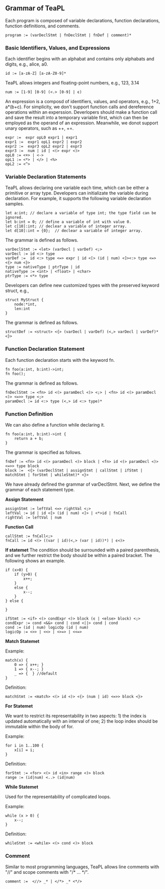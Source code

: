 ## Grammar of TeaPL

Each program is composed of variable declarations, function declarations, function definitions, and comments.

```
program := (varDeclStmt | fnDeclStmt | fnDef | comment)*
```

### Basic Identifiers, Values, and Expressions

Each identifier begins with an alphabat and contains only alphabats and digits, e.g., alice, a0.
```
id := [a-zA-Z] [a-zA-Z0-9]*   
```
TeaPL allows integers and floating-point numbers, e.g., 123, 3.14
```
num := [1-9] [0-9] (<.> [0-9] | ϵ)
```

An expression is a composd of identifiers, values,  and operators, e.g., 1+2, a*(b+c). For simplicity, we don't support function calls and dereference operations within an experssion. Deverlopers should make a function call and save the result into a temporary variable first, which can then be employed as  the operand of an expression. Meanwhile, we donot support unary operators, such as ++, +=.
```
expr :=  expr opL0 expr1 | expr1  
expr1 :=  expr1 opL1 expr2 | expr2  
expr2 :=  expr3 opL2 expr2 | expr3  
expr3 :=  num | id | <(> expr <)> 
opL0 := <+> | <->
opL1 := <*> | </> | <%>  
opL2 := <^>
```

### Variable Declaration Statements

TeaPL allows declaring one variable each time, which can be either a primitive or array type. Developers can initializate the variable during declaration. For example, it supports the following variable declaration samples.
```
let a:int; // declare a variable of type int; the type field can be ignored.
let b:int = 0; // define a variable of int with value 0.
let c[10]:int; // declear a variable of integer array.
let d[10]:int = {0};  // declear a variable of integer array.
```

The grammar is defined as follows.
 ```
varDeclStmt := <let> (varDecl | varDef) <;>   
varDecl := id <:> type  
varDef :=  id <:> type <=> expr | id <[> (id | num) <]><:> type <=> <{> num <}>  
type := nativeType | ptrType | id 
nativeType := <int> | <float> | <char>  
ptrType := <*> type  
```

Developers can define new customized types with the preserved keyword struct, e.g., 
```
struct MyStruct { 
    node:*int, 
    len:int  
}
```

The grammar is defined as follows.
 ```
structDef := <struct> <{> (varDecl | varDef) (<,> varDecl | varDef)* <}>
```

### Function Declaration Statement

Each function declaration starts with the keyword fn.
```
fn foo(a:int, b:int)->int;
fn foo();
```

The grammar is defined as follows.
```
fnDeclStmt := <fn> id <(> paramDecl <)> <;> | <fn> id <(> paramDecl <)> <=>> type <;>   
paramDecl := id <:> type (<,> id <:> type)*    
```

### Function Definition
We can also define a function while declaring it.
```
fn foo(a:int, b:int)->int {
    return a + b;
} 
```

The grammar is specified as follows.
```
fnDef := <fn> id <(> paramDecl <)> block | <fn> id <(> paramDecl <)> <=>> type block  
block :=  <{> (varDeclStmt | assignStmt | callStmt | ifStmt | matchStmt | forStmt | whileStmt)* <}> 
```

We have already defined the grammar of varDeclStmt. Next, we define the grammar of each statement type.

**Assign Statement**
```
assignStmt := leftVal <=> rightVal <;>  
leftVal := id | id <[> (id | num) <]> | <*>id | fnCall  
rightVal := leftVal | num  
```

**Function Call**
```
callStmt := fnCall<;>
fnCall := id <(> ((var | id)(<,> (var | id))*) | ϵ<)>
```

**If statemet**
The condition should be surrounded with a paired parenthesis, and we further restrict the  body should be within a paired bracket. The following shows an example.
```
if (x>0) {
    if (y>0) {
        x++;
    }
    else {
        x--;
    }
} else {

}

```

```
ifStmt := <if> <(> condExpr <)> block (ϵ | <else> block) <;> 
condExpr := cond <&&> cond | cond <||> cond | cond
cond := (id | num) logicOp (id | num)
logicOp := <>> | <<> | <>=> | <<=>
```

**Match Statemet**

Example:
```
match(x) { 
    0 => { x++; }
    1 => { x--; }
    _ => {  } //default
}

```
Definition:
```
matchStmt := <match> <(> id <)> <{> (num | id) <=>> block <}>
```

**For Statemet**

We want to restrict its representability in two aspects: 1) the index is updated automatically with an interval of one; 2) the loop index should be immutable within the body of for.

Example:
```
for i in 1..100 {
    x[i] = i;
}
```
Definition:
```
forStmt := <for> <(> id <in> range <)> block
range := (id|num) <..> (id|num)
```

**While Statemet**

Used for the representability of complicated loops.

Example:
```
while (x > 0) {
    x--;
}
```

Definition:
```
whileStmt := <while> <(> cond <)> block
```

### Comment

Similar to most programming languages, TeaPL allows line comments with "//" and scope comments with "/* ... */".

```
comment :=  <//> _* | </*> _* <*/>  
```
